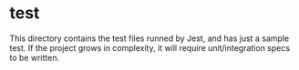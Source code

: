 # test

This directory contains the test files runned by Jest, and has just a sample test.
If the project grows in complexity, it will require unit/integration specs to be written.